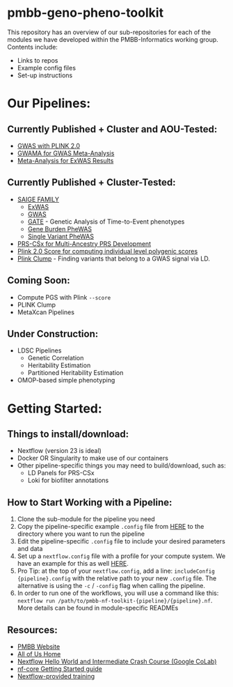 # pmbb-geno-pheno-toolkit

This repository has an overview of our sub-repositories for each of the modules we have developed within the PMBB-Informatics working group. Contents include:
- Links to repos
- Example config files
- Set-up instructions

# Our Pipelines:

## Currently Published + Cluster and AOU-Tested:
- [GWAS with PLINK 2.0](https://github.com/PMBB-Informatics-and-Genomics/pmbb-nf-toolkit-plink-2.0-gwas)
- [GWAMA for GWAS Meta-Analysis](https://github.com/PMBB-Informatics-and-Genomics/pmbb-nf-toolkit-gwama-meta-analysis)
- [Meta-Analysis for ExWAS Results](https://github.com/PMBB-Informatics-and-Genomics/pmbb-nf-toolkit-exwas-meta-analysis)

## Currently Published + Cluster-Tested:
- [SAIGE FAMILY](https://github.com/PMBB-Informatics-and-Genomics/pmbb-nf-toolkit-saige-family)
  - [ExWAS](https://github.com/PMBB-Informatics-and-Genomics/pmbb-nf-toolkit-saige-family/blob/main/READMEs/SAIGE_ExWAS_docs.md)
  - [GWAS](https://github.com/PMBB-Informatics-and-Genomics/pmbb-nf-toolkit-saige-family/blob/main/READMEs/SAIGE_GWAS_docs.md)
  - [GATE](https://github.com/PMBB-Informatics-and-Genomics/pmbb-nf-toolkit-saige-family/blob/5bcf1ea047af318269c7204f35b1dd17b8b087a7/READMEs/SAIGE-GATE_docs.md) - Genetic Analysis of Time-to-Event phenotypes
  - [Gene Burden PheWAS](https://github.com/PMBB-Informatics-and-Genomics/pmbb-nf-toolkit-saige-family/blob/main/READMEs/Single-Gene_Burden_PheWAS_docs.md)
  - [Single Variant PheWAS](https://github.com/PMBB-Informatics-and-Genomics/pmbb-nf-toolkit-saige-family/blob/main/READMEs/Single-Variant_PheWAS_docs.md)
- [PRS-CSx for Multi-Ancestry PRS Development](https://github.com/PMBB-Informatics-and-Genomics/pmbb-nf-toolkit-prs-csx)
- [Plink 2.0 Score for computing individual level polygenic scores](https://github.com/PMBB-Informatics-and-Genomics/pmbb-nf-toolkit-plink2-score)
- [Plink Clump](https://github.com/PMBB-Informatics-and-Genomics/pmbb-nf-toolkit-plink-clump) - Finding variants that belong to a GWAS signal via LD.

## Coming Soon:
- Compute PGS with Plink `--score`
- PLINK Clump
- MetaXcan Pipelines

## Under Construction:
- LDSC Pipelines
  - Genetic Correlation
  - Heritability Estimation
  - Partitioned Heritability Estimation
- OMOP-based simple phenotyping

# Getting Started:
## Things to install/download:
- Nextflow (version 23 is ideal)
- Docker OR Singularity to make use of our containers
- Other pipeline-specific things you may need to build/download, such as:
  - LD Panels for PRS-CSx
  - Loki for biofilter annotations

## How to Start Working with a Pipeline:
1. Clone the sub-module for the pipeline you need
2. Copy the pipeline-specific example `.config` file from [HERE](https://github.com/PMBB-Informatics-and-Genomics/pmbb-geno-pheno-toolkit/Example_Configs/) to the directory where you want to run the pipeline
3. Edit the pipeline-specific `.config` file to include your desired parameters and data
3. Set up a `nextflow.config` file with a profile for your compute system. We have an example for this as well [HERE](https://github.com/PMBB-Informatics-and-Genomics/pmbb-geno-pheno-toolkit/Example_Configs/nextflow.config). 
4. Pro Tip: at the top of your `nextflow.config`, add a line: `includeConfig {pipeline}.config` with the relative path to your new `.config` file. The alternative is using the `-c` / `-config` flag when calling the pipeline.
5. In order to run one of the workflows, you will use a command like this: `nextflow run /path/to/pmbb-nf-toolkit-{pipeline}/{pipeline}.nf`. More details can be found in module-specific READMEs

## Resources:
- [PMBB Website](https://pmbb.med.upenn.edu/)
- [All of Us Home](https://allofus.nih.gov/)
- [Nextflow Hello World and Intermediate Crash Course (Google CoLab)](https://colab.research.google.com/drive/1j_2NXUYuspM79CnJngIohuzOy_X4G4qs?usp=sharing)
- [nf-core Getting Started guide](https://nf-co.re/docs/usage/getting_started/introduction)
- [Nextflow-provided training](https://training.nextflow.io/hello_nextflow/)
